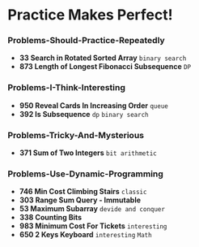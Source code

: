 # Practice Makes Perfect!

### Problems-Should-Practice-Repeatedly

- **33 Search in Rotated Sorted Array** `binary search`
- **873 Length of Longest Fibonacci Subsequence** `DP`


### Problems-I-Think-Interesting

- **950 Reveal Cards In Increasing Order** `queue`
- **392 Is Subsequence** `dp` `binary search`

### Problems-Tricky-And-Mysterious

- **371 Sum of Two Integers** `bit arithmetic`


### Problems-Use-Dynamic-Programming

- **746 Min Cost Climbing Stairs** `classic`
- **303 Range Sum Query - Immutable** 
- **53 Maximum Subarray** `devide and conquer`
- **338 Counting Bits** 
- **983 Minimum Cost For Tickets**  `interesting`
- **650 2 Keys Keyboard**  `interesting` `Math`

